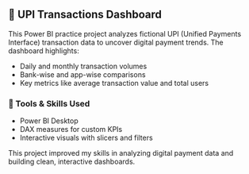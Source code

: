 ## 💸 UPI Transactions Dashboard

This Power BI practice project analyzes fictional UPI (Unified Payments Interface) transaction data to uncover digital payment trends. The dashboard highlights:

* Daily and monthly transaction volumes
* Bank-wise and app-wise comparisons
* Key metrics like average transaction value and total users

### 🔧 Tools & Skills Used

* Power BI Desktop
* DAX measures for custom KPIs
* Interactive visuals with slicers and filters

This project improved my skills in analyzing digital payment data and building clean, interactive dashboards.

